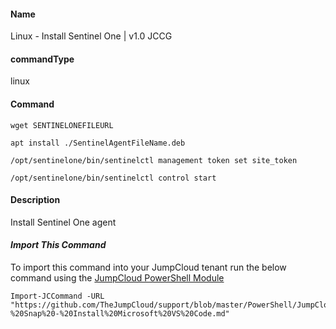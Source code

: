 #### Name

Linux - Install Sentinel One | v1.0 JCCG

#### commandType

linux

#### Command

```
wget SENTINELONEFILEURL

apt install ./SentinelAgentFileName.deb

/opt/sentinelone/bin/sentinelctl management token set site_token

/opt/sentinelone/bin/sentinelctl control start
```

#### Description

Install Sentinel One agent

#### *Import This Command*

To import this command into your JumpCloud tenant run the below command using the [JumpCloud PowerShell Module](https://github.com/TheJumpCloud/support/wiki/Installing-the-JumpCloud-PowerShell-Module)

```
Import-JCCommand -URL "https://github.com/TheJumpCloud/support/blob/master/PowerShell/JumpCloud%20Commands%20Gallery/Linux%20Commands/Linux%20-%20Snap%20-%20Install%20Microsoft%20VS%20Code.md"
```
